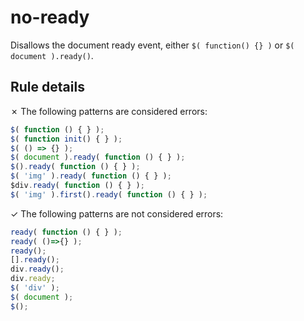 # no-ready

Disallows the document ready event, either `$( function() {} )` or `$( document ).ready()`.

## Rule details

✗ The following patterns are considered errors:
```js
$( function () { } );
$( function init() { } );
$( () => {} );
$( document ).ready( function () { } );
$().ready( function () { } );
$( 'img' ).ready( function () { } );
$div.ready( function () { } );
$( 'img' ).first().ready( function () { } );
```

✓ The following patterns are not considered errors:
```js
ready( function () { } );
ready( ()=>{} );
ready();
[].ready();
div.ready();
div.ready;
$( 'div' );
$( document );
$();
```
